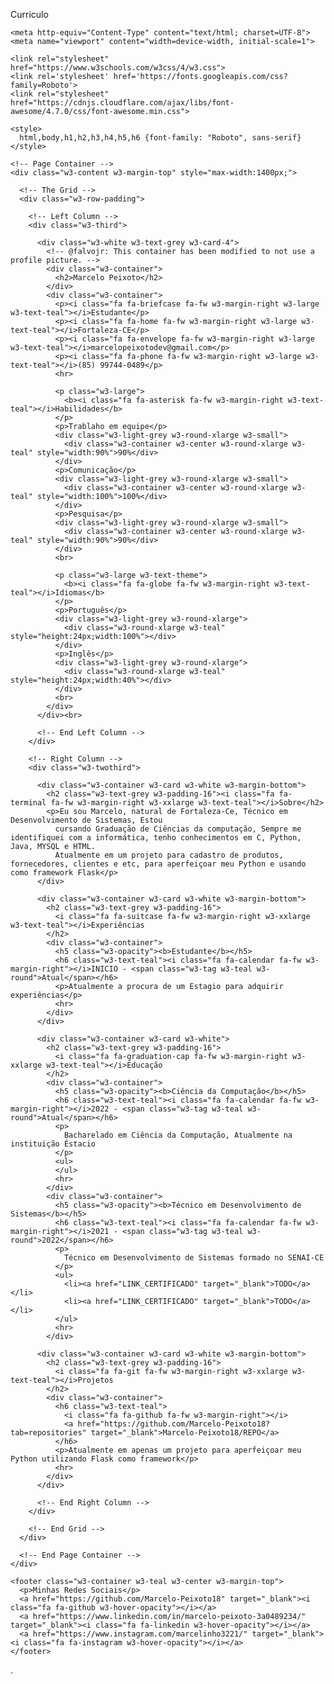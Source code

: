 Curriculo

<!DOCTYPE html>
<html lang="pt-BR">

  <head>
    <title>Marcelo Peixoto</title>
    
    <meta http-equiv="Content-Type" content="text/html; charset=UTF-8">
    <meta name="viewport" content="width=device-width, initial-scale=1">
    
    <link rel="stylesheet" href="https://www.w3schools.com/w3css/4/w3.css">
    <link rel='stylesheet' href='https://fonts.googleapis.com/css?family=Roboto'>
    <link rel="stylesheet" href="https://cdnjs.cloudflare.com/ajax/libs/font-awesome/4.7.0/css/font-awesome.min.css">

    <style>
      html,body,h1,h2,h3,h4,h5,h6 {font-family: "Roboto", sans-serif}
    </style>
    
  </head>

  <body class="w3-light-grey" cz-shortcut-listen="true">
  
    <!-- Page Container -->
    <div class="w3-content w3-margin-top" style="max-width:1400px;">
  
      <!-- The Grid -->
      <div class="w3-row-padding">
  
        <!-- Left Column -->
        <div class="w3-third">
  
          <div class="w3-white w3-text-grey w3-card-4">
            <!-- @falvojr: This container has been modified to not use a profile picture. -->
            <div class="w3-container">
              <h2>Marcelo Peixoto</h2>
            </div>
            <div class="w3-container">
              <p><i class="fa fa-briefcase fa-fw w3-margin-right w3-large w3-text-teal"></i>Estudante</p>
              <p><i class="fa fa-home fa-fw w3-margin-right w3-large w3-text-teal"></i>Fortaleza-CE</p>
              <p><i class="fa fa-envelope fa-fw w3-margin-right w3-large w3-text-teal"></i>marcelopeixotodev@gmail.com</p>
              <p><i class="fa fa-phone fa-fw w3-margin-right w3-large w3-text-teal"></i>(85) 99744-0489</p>
              <hr>
  
              <p class="w3-large">
                <b><i class="fa fa-asterisk fa-fw w3-margin-right w3-text-teal"></i>Habilidades</b>
              </p>
              <p>Trablaho em equipe</p>
              <div class="w3-light-grey w3-round-xlarge w3-small">
                <div class="w3-container w3-center w3-round-xlarge w3-teal" style="width:90%">90%</div>
              </div>
              <p>Comunicação</p>
              <div class="w3-light-grey w3-round-xlarge w3-small">
                <div class="w3-container w3-center w3-round-xlarge w3-teal" style="width:100%">100%</div>
              </div>
              <p>Pesquisa</p>
              <div class="w3-light-grey w3-round-xlarge w3-small">
                <div class="w3-container w3-center w3-round-xlarge w3-teal" style="width:90%">90%</div>
              </div>              
              <br>
  
              <p class="w3-large w3-text-theme">
                <b><i class="fa fa-globe fa-fw w3-margin-right w3-text-teal"></i>Idiomas</b>
              </p>
              <p>Português</p>
              <div class="w3-light-grey w3-round-xlarge">
                <div class="w3-round-xlarge w3-teal" style="height:24px;width:100%"></div>
              </div>
              <p>Inglês</p>
              <div class="w3-light-grey w3-round-xlarge">
                <div class="w3-round-xlarge w3-teal" style="height:24px;width:40%"></div>
              </div>              
              <br>
            </div>
          </div><br>
  
          <!-- End Left Column -->
        </div>
  
        <!-- Right Column -->
        <div class="w3-twothird">
    
          <div class="w3-container w3-card w3-white w3-margin-bottom">
            <h2 class="w3-text-grey w3-padding-16"><i class="fa fa-terminal fa-fw w3-margin-right w3-xxlarge w3-text-teal"></i>Sobre</h2>
            <p>Eu sou Marcelo, natural de Fortaleza-Ce, Técnico em Desenvolvimento de Sistemas, Estou
              cursando Graduação de Ciências da computação, Sempre me identifiquei com a informática, tenho conhecimentos em C, Python, Java, MYSQL e HTML.
              Atualmente em um projeto para cadastro de produtos, fornecedores, clientes e etc, para aperfeiçoar meu Python e usando como framework Flask</p>
          </div>

          <div class="w3-container w3-card w3-white w3-margin-bottom">
            <h2 class="w3-text-grey w3-padding-16">
              <i class="fa fa-suitcase fa-fw w3-margin-right w3-xxlarge w3-text-teal"></i>Experiências
            </h2>
            <div class="w3-container">
              <h5 class="w3-opacity"><b>Estudante</b></h5>
              <h6 class="w3-text-teal"><i class="fa fa-calendar fa-fw w3-margin-right"></i>INICIO - <span class="w3-tag w3-teal w3-round">Atual</span></h6>
              <p>Atualmente a procura de um Estagio para adquirir experiências</p>
              <hr>
            </div>            
          </div>
  
          <div class="w3-container w3-card w3-white">
            <h2 class="w3-text-grey w3-padding-16">
              <i class="fa fa-graduation-cap fa-fw w3-margin-right w3-xxlarge w3-text-teal"></i>Educação
            </h2>
            <div class="w3-container">
              <h5 class="w3-opacity"><b>Ciência da Computação</b></h5>
              <h6 class="w3-text-teal"><i class="fa fa-calendar fa-fw w3-margin-right"></i>2022 - <span class="w3-tag w3-teal w3-round">Atual</span></h6>
              <p>
                Bacharelado em Ciência da Computação, Atualmente na instituição Éstacio
              </p>
              <ul>
              </ul>
              <hr>
            </div>            
            <div class="w3-container">
              <h5 class="w3-opacity"><b>Técnico em Desenvolvimento de Sistemas</b></h5>
              <h6 class="w3-text-teal"><i class="fa fa-calendar fa-fw w3-margin-right"></i>2021 - <span class="w3-tag w3-teal w3-round">2022</span></h6>
              <p>
                Técnico em Desenvolvimento de Sistemas formado no SENAI-CE
              </p>
              <ul>
                <li><a href="LINK_CERTIFICADO" target="_blank">TODO</a></li>
                <li><a href="LINK_CERTIFICADO" target="_blank">TODO</a></li>
              </ul>
              <hr>
            </div>           

          <div class="w3-container w3-card w3-white w3-margin-bottom">
            <h2 class="w3-text-grey w3-padding-16">
              <i class="fa fa-git fa-fw w3-margin-right w3-xxlarge w3-text-teal"></i>Projetos
            </h2>
            <div class="w3-container">
              <h6 class="w3-text-teal">
                <i class="fa fa-github fa-fw w3-margin-right"></i>
                <a href="https://github.com/Marcelo-Peixoto18?tab=repositories" target="_blank">Marcelo-Peixoto18/REPO</a>
              </h6>
              <p>Atualmente em apenas um projeto para aperfeiçoar meu Python utilizando Flask como framework</p>
              <hr>
            </div>            
          </div>
  
          <!-- End Right Column -->
        </div>
  
        <!-- End Grid -->
      </div>
  
      <!-- End Page Container -->
    </div>
  
    <footer class="w3-container w3-teal w3-center w3-margin-top">
      <p>Minhas Redes Sociais</p>
      <a href="https://github.com/Marcelo-Peixoto18" target="_blank"><i class="fa fa-github w3-hover-opacity"></i></a>
      <a href="https://www.linkedin.com/in/marcelo-peixoto-3a0489234/" target="_blank"><i class="fa fa-linkedin w3-hover-opacity"></i></a>
      <a href="https://www.instagram.com/marcelinho3221/" target="_blank"><i class="fa fa-instagram w3-hover-opacity"></i></a>
    </footer>
  
  </body>

</html>

  .

